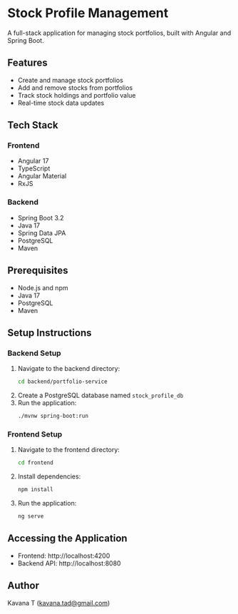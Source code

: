 # Stock Profile Management

A full-stack application for managing stock portfolios, built with Angular and Spring Boot.

## Features

- Create and manage stock portfolios
- Add and remove stocks from portfolios
- Track stock holdings and portfolio value
- Real-time stock data updates

## Tech Stack

### Frontend
- Angular 17
- TypeScript
- Angular Material
- RxJS

### Backend
- Spring Boot 3.2
- Java 17
- Spring Data JPA
- PostgreSQL
- Maven

## Prerequisites

- Node.js and npm
- Java 17
- PostgreSQL
- Maven

## Setup Instructions

### Backend Setup
1. Navigate to the backend directory:
   ```bash
   cd backend/portfolio-service
   ```
2. Create a PostgreSQL database named `stock_profile_db`
3. Run the application:
   ```bash
   ./mvnw spring-boot:run
   ```

### Frontend Setup
1. Navigate to the frontend directory:
   ```bash
   cd frontend
   ```
2. Install dependencies:
   ```bash
   npm install
   ```
3. Run the application:
   ```bash
   ng serve
   ```

## Accessing the Application

- Frontend: http://localhost:4200
- Backend API: http://localhost:8080

## Author

Kavana T (kavana.tad@gmail.com)
